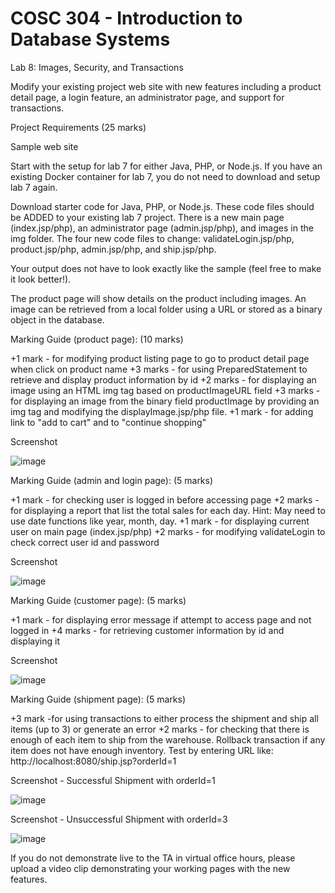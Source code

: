 # COSC 304 - Introduction to Database Systems
Lab 8: Images, Security, and Transactions

Modify your existing project web site with new features including a product detail page, a login feature, an administrator page, and support for transactions.

Project Requirements (25 marks)

Sample web site

Start with the setup for lab 7 for either Java, PHP, or Node.js. If you have an existing Docker container for lab 7, you do not need to download and setup lab 7 again.

Download starter code for Java, PHP, or Node.js. These code files should be ADDED to your existing lab 7 project. There is a new main page (index.jsp/php), an administrator page (admin.jsp/php), and images in the img folder. The four new code files to change: validateLogin.jsp/php, product.jsp/php, admin.jsp/php, and ship.jsp/php.

Your output does not have to look exactly like the sample (feel free to make it look better!).

The product page will show details on the product including images. An image can be retrieved from a local folder using a URL or stored as a binary object in the database.

Marking Guide (product page): (10 marks)

+1 mark - for modifying product listing page to go to product detail page when click on product name
+3 marks - for using PreparedStatement to retrieve and display product information by id
+2 marks - for displaying an image using an HTML img tag based on productImageURL field
+3 marks - for displaying an image from the binary field productImage by providing an img tag and modifying the displayImage.jsp/php file.
+1 mark - for adding link to "add to cart" and to "continue shopping"

Screenshot

![image](https://user-images.githubusercontent.com/78832175/203176521-d1a34f99-2671-419d-b1b6-558cbcadc645.png)

Marking Guide (admin and login page): (5 marks)

+1 mark - for checking user is logged in before accessing page
+2 marks - for displaying a report that list the total sales for each day. Hint: May need to use date functions like year, month, day.
+1 mark - for displaying current user on main page (index.jsp/php)
+2 marks - for modifying validateLogin to check correct user id and password

Screenshot

![image](https://user-images.githubusercontent.com/78832175/203176548-e0919329-40d2-4223-ac60-f4b666da3fb4.png)

Marking Guide (customer page): (5 marks)

+1 mark - for displaying error message if attempt to access page and not logged in
+4 marks - for retrieving customer information by id and displaying it

Screenshot

![image](https://user-images.githubusercontent.com/78832175/203176563-ab7aedc9-bad8-45a5-ae6d-ea0a222a4847.png)

Marking Guide (shipment page): (5 marks)

+3 mark -for using transactions to either process the shipment and ship all items (up to 3) or generate an error
+2 marks - for checking that there is enough of each item to ship from the warehouse. Rollback transaction if any item does not have enough inventory.
Test by entering URL like: http://localhost:8080/ship.jsp?orderId=1

Screenshot - Successful Shipment with orderId=1

![image](https://user-images.githubusercontent.com/78832175/203176591-ce689e3c-1dc7-481a-a918-58598153642a.png)

Screenshot - Unsuccessful Shipment with orderId=3

![image](https://user-images.githubusercontent.com/78832175/203176627-88ff87e8-f3b9-422d-a5fa-35f5874d79ae.png)

If you do not demonstrate live to the TA in virtual office hours, please upload a video clip demonstrating your working pages with the new features.
